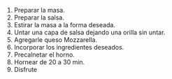 1. Preparar la masa.
2. Preparar la salsa.
3. Estirar la masa a la forma deseada.
4. Untar una capa de salsa dejando una orilla sin untar.
5. Agregarle queso Mozzarella.
6. Incorporar los ingredientes deseados.
7. Precalnetar el horno.
8. Hornear de 20 a 30 min.
9. Disfrute